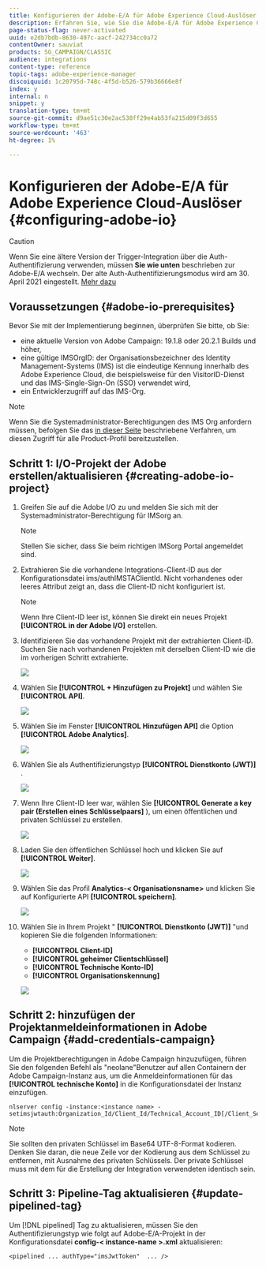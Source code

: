 ```yaml
---
title: Konfigurieren der Adobe-E/A für Adobe Experience Cloud-Auslöser
description: Erfahren Sie, wie Sie die Adobe-E/A für Adobe Experience Cloud-Auslöser konfigurieren.
page-status-flag: never-activated
uuid: e2db7bdb-8630-497c-aacf-242734cc0a72
contentOwner: sauviat
products: SG_CAMPAIGN/CLASSIC
audience: integrations
content-type: reference
topic-tags: adobe-experience-manager
discoiquuid: 1c20795d-748c-4f5d-b526-579b36666e8f
index: y
internal: n
snippet: y
translation-type: tm+mt
source-git-commit: d9ae51c30e2ac538ff29e4ab53fa215d09f3d655
workflow-type: tm+mt
source-wordcount: '463'
ht-degree: 1%

---
```



# Konfigurieren der Adobe-E/A für Adobe Experience Cloud-Auslöser {#configuring-adobe-io}

>[!CAUTION]
>
>Wenn Sie eine ältere Version der Trigger-Integration über die Auth-Authentifizierung verwenden, müssen **Sie wie unten** beschrieben zur Adobe-E/A wechseln. Der alte Auth-Authentifizierungsmodus wird am 30. April 2021 eingestellt. [Mehr dazu](https://github.com/AdobeDocs/analytics-1.4-apis/blob/master/docs/APIEOL.md)

## Voraussetzungen {#adobe-io-prerequisites}

Bevor Sie mit der Implementierung beginnen, überprüfen Sie bitte, ob Sie:

* eine aktuelle Version von Adobe Campaign: 19.1.8 oder 20.2.1 Builds und höher,
* eine gültige IMSOrgID: der Organisationsbezeichner des Identity Management-Systems (IMS) ist die eindeutige Kennung innerhalb des Adobe Experience Cloud, die beispielsweise für den VisitorID-Dienst und das IMS-Single-Sign-On (SSO) verwendet wird,
* ein Entwicklerzugriff auf das IMS-Org.

>[!NOTE]
>
>Wenn Sie die Systemadministrator-Berechtigungen des IMS Org anfordern müssen, befolgen Sie das [in dieser Seite](https://helpx.adobe.com/ca/enterprise/admin-guide.html/ca/enterprise/using/manage-developers.ug.html) beschriebene Verfahren, um diesen Zugriff für alle Product-Profil bereitzustellen.


## Schritt 1: I/O-Projekt der Adobe erstellen/aktualisieren {#creating-adobe-io-project}

1. Greifen Sie auf die Adobe I/O zu und melden Sie sich mit der Systemadministrator-Berechtigung für IMSorg an.

   >[!NOTE]
   >
   > Stellen Sie sicher, dass Sie beim richtigen IMSorg Portal angemeldet sind.

1. Extrahieren Sie die vorhandene Integrations-Client-ID aus der Konfigurationsdatei ims/authIMSTAClientId. Nicht vorhandenes oder leeres Attribut zeigt an, dass die Client-ID nicht konfiguriert ist.

   >[!NOTE]
   >
   >Wenn Ihre Client-ID leer ist, können Sie direkt ein neues Projekt **[!UICONTROL in der Adobe I/O]** erstellen.

1. Identifizieren Sie das vorhandene Projekt mit der extrahierten Client-ID. Suchen Sie nach vorhandenen Projekten mit derselben Client-ID wie die im vorherigen Schritt extrahierte.

   ![](assets/adobe_io_8.png)

1. Wählen Sie **[!UICONTROL + Hinzufügen zu Projekt]** und wählen Sie **[!UICONTROL API]**.

   ![](assets/adobe_io_1.png)

1. Wählen Sie im Fenster **[!UICONTROL Hinzufügen API]** die Option **[!UICONTROL Adobe Analytics]**.

   ![](assets/adobe_io_2.png)

1. Wählen Sie als Authentifizierungstyp **[!UICONTROL Dienstkonto (JWT)]** .

   ![](assets/adobe_io_3.png)

1. Wenn Ihre Client-ID leer war, wählen Sie **[!UICONTROL Generate a key pair (Erstellen eines Schlüsselpaars]** ), um einen öffentlichen und privaten Schlüssel zu erstellen.

   ![](assets/adobe_io_4.png)

1. Laden Sie den öffentlichen Schlüssel hoch und klicken Sie auf **[!UICONTROL Weiter]**.

   ![](assets/adobe_io_5.png)

1. Wählen Sie das Profil **Analytics-&lt; Organisationsname>** und klicken Sie auf Konfigurierte API **[!UICONTROL speichern]**.

   ![](assets/adobe_io_6.png)

1. Wählen Sie in Ihrem Projekt &quot; **[!UICONTROL Dienstkonto (JWT)]** &quot;und kopieren Sie die folgenden Informationen:
   * **[!UICONTROL Client-ID]**
   * **[!UICONTROL geheimer Clientschlüssel]**
   * **[!UICONTROL Technische Konto-ID]**
   * **[!UICONTROL Organisationskennung]**

   ![](assets/adobe_io_7.png)

## Schritt 2: hinzufügen der Projektanmeldeinformationen in Adobe Campaign {#add-credentials-campaign}

Um die Projektberechtigungen in Adobe Campaign hinzuzufügen, führen Sie den folgenden Befehl als &quot;neolane&quot;Benutzer auf allen Containern der Adobe Campaign-Instanz aus, um die Anmeldeinformationen für das **[!UICONTROL technische Konto]** in die Konfigurationsdatei der Instanz einzufügen.

```
nlserver config -instance:<instance name> -setimsjwtauth:Organization_Id/Client_Id/Technical_Account_ID[/Client_Secret[/Base64_encoded_Private_Key]]
```

>[!NOTE]
>
>Sie sollten den privaten Schlüssel im Base64 UTF-8-Format kodieren. Denken Sie daran, die neue Zeile vor der Kodierung aus dem Schlüssel zu entfernen, mit Ausnahme des privaten Schlüssels. Der private Schlüssel muss mit dem für die Erstellung der Integration verwendeten identisch sein.

## Schritt 3: Pipeline-Tag aktualisieren {#update-pipelined-tag}

Um [!DNL pipelined] Tag zu aktualisieren, müssen Sie den Authentifizierungstyp wie folgt auf Adobe-E/A-Projekt in der Konfigurationsdatei **config-&lt; instance-name >.xml** aktualisieren:

```
<pipelined ... authType="imsJwtToken"  ... />
```
